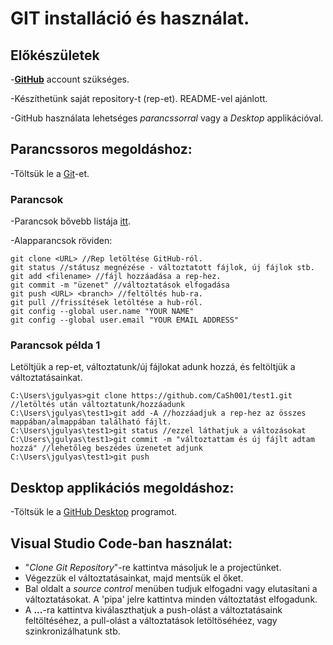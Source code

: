 # GIT installáció és használat.

## Előkészületek

-[**GitHub**](https://github.com/) account szükséges.

-Készíthetünk saját repository-t (rep-et). README-vel ajánlott.

-GitHub használata lehetséges _parancssorral_ vagy a _Desktop_ applikációval.


## Parancssoros megoldáshoz:
-Töltsük le a [Git](https://git-scm.com/download/win)-et.

### Parancsok

-Parancsok bővebb listája [itt](https://confluence.atlassian.com/bitbucketserver/basic-git-commands-776639767.html).

-Alapparancsok röviden:

```
git clone <URL> //Rep letöltése GitHub-ról.
git status //státusz megnézése - változtatott fájlok, új fájlok stb.
git add <filename> //fájl hozzáadása a rep-hez.
git commit -m "üzenet" //változtatások elfogadása
git push <URL> <branch> //feltöltés hub-ra.
git pull //frissítések letöltése a hub-ról.
git config --global user.name "YOUR NAME"
git config --global user.email "YOUR EMAIL ADDRESS"

```






### Parancsok példa 1

Letöltjük a rep-et, változtatunk/új fájlokat adunk hozzá, és feltöltjük a változtatásainkat.
```
C:\Users\jgulyas>git clone https://github.com/CaSh001/test1.git //letöltés után változtatunk/hozzáadunk
C:\Users\jgulyas\test1>git add -A //hozzáadjuk a rep-hez az összes mappában/almappában található fájlt.
C:\Users\jgulyas\test1>git status //ezzel láthatjuk a változásokat
C:\Users\jgulyas\test1>git commit -m "változtattam és új fájlt adtam hozzá" //lehetőleg beszédes üzenetet adjunk
C:\Users\jgulyas\test1>git push
```


## Desktop applikációs megoldáshoz:
-Töltsük le a [GitHub Desktop](https://desktop.github.com/) programot.


## Visual Studio Code-ban használat:
* "_Clone Git Repository_"-re kattintva másoljuk le a projectünket.
* Végezzük el változtatásainkat, majd mentsük el őket.
* Bal oldalt a _source control_ menüben tudjuk elfogadni vagy elutasítani a változtatásokat. A 'pipa' jelre kattintva minden változtatást elfogadunk.
* A __...__-ra kattintva kiválaszthatjuk a push-olást a változtatásaink feltöltéséhez, a pull-olást a változtatások letöltöséhéez, vagy szinkronizálhatunk stb.